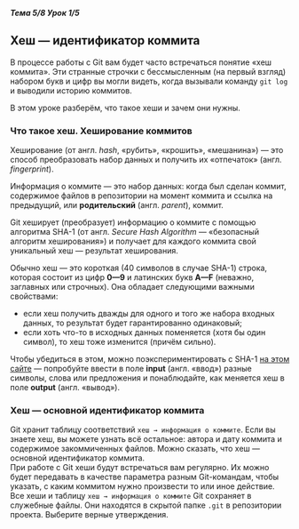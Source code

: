 __*Тема 5/8 Урок 1/5*__  
## Хеш — идентификатор коммита  
В процессе работы с Git вам будет часто встречаться понятие «хеш коммита». Эти странные строчки с бессмысленным (на первый взгляд) набором букв и цифр вы могли видеть, когда вызывали команду `git log` и выводили историю коммитов.  

В этом уроке разберём, что такое хеши и зачем они нужны.  

### Что такое хеш. Хеширование коммитов  

Хеширование (от англ. *hash*, «рубить», «крошить», «мешанина») — это способ преобразовать набор данных и получить их «отпечаток» (англ. *fingerprint*).  

Информация о коммите — это набор данных: когда был сделан коммит, содержимое файлов в репозитории на момент коммита и ссылка на предыдущий, или __родительский__ (англ. *parent*), коммит.  

Git хеширует (преобразует) информацию о коммите с помощью алгоритма SHA-1 (от англ. *Secure Hash Algorithm* — «безопасный алгоритм хеширования») и получает для каждого коммита свой уникальный хеш — результат хеширования.  

Обычно хеш — это короткая (40 символов в случае SHA-1) строка, которая состоит из цифр __0—9__ и латинских букв __A—F__ (неважно, заглавных или строчных). Она обладает следующими важными свойствами:  
- если хеш получить дважды для одного и того же набора входных данных, то результат будет гарантированно одинаковый;  
- если хоть что-то в исходных данных поменяется (хотя бы один символ), то хеш тоже изменится (причём сильно).  

Чтобы убедиться в этом, можно поэкспериментировать с SHA-1 [на этом сайте](https://emn178.github.io/online-tools/sha1.html) — попробуйте ввести в поле __input__ (англ. «ввод») разные символы, слова или предложения и понаблюдайте, как меняется хеш в поле __output__ (англ. «вывод»).  

### Хеш — основной идентификатор коммита  

Git хранит таблицу соответствий `хеш → информация о коммите`. Если вы знаете хеш, вы можете узнать всё остальное: автора и дату коммита и содержимое закоммиченных файлов. Можно сказать, что хеш — основной идентификатор коммита.  
При работе с Git хеши будут встречаться вам регулярно. Их можно будет передавать в качестве параметра разным Git-командам, чтобы указать, с каким коммитом нужно произвести то или иное действие.  
Все хеши и таблицу `хеш → информация о коммите` Git сохраняет в служебные файлы. Они находятся в скрытой папке `.git` в репозитории проекта.
Выберите верные утверждения.

